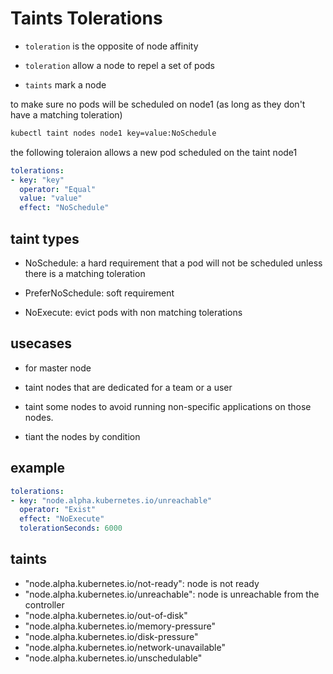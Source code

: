 # Taints Tolerations

- `toleration` is the opposite of node affinity

- `toleration` allow a node to repel a set of pods

- `taints` mark a node

to make sure no pods will be scheduled on node1 (as long as they don't have a matching toleration)

``` bash
kubectl taint nodes node1 key=value:NoSchedule
```

the following toleraion allows a new pod scheduled on the taint node1

``` yml
tolerations:
- key: "key"
  operator: "Equal"
  value: "value"
  effect: "NoSchedule"
```

## taint types

- NoSchedule: a hard requirement that a pod will not be scheduled unless there is a matching toleration

- PreferNoSchedule: soft requirement

- NoExecute: evict pods with non matching tolerations

## usecases

- for master node

- taint nodes that are dedicated for a team or a user

- taint some nodes to avoid running non-specific applications on those nodes.

- tiant the nodes by condition

## example

``` yml
tolerations:
- key: "node.alpha.kubernetes.io/unreachable"
  operator: "Exist"
  effect: "NoExecute"
  tolerationSeconds: 6000
```

## taints

- "node.alpha.kubernetes.io/not-ready": node is not ready
- "node.alpha.kubernetes.io/unreachable": node is unreachable from the controller
- "node.alpha.kubernetes.io/out-of-disk"
- "node.alpha.kubernetes.io/memory-pressure"
- "node.alpha.kubernetes.io/disk-pressure"
- "node.alpha.kubernetes.io/network-unavailable"
- "node.alpha.kubernetes.io/unschedulable"
